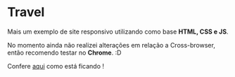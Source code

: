 # Travel

Mais um exemplo de site responsivo utilizando como base <strong>HTML, CSS e JS</strong>.

No momento ainda não realizei alterações em relação a Cross-browser, então recomendo testar no <b>Chrome</b>. :D

Confere <a href="https://lucasalmeidasar.github.io/travel-website/" >aqui</a> como está ficando !

